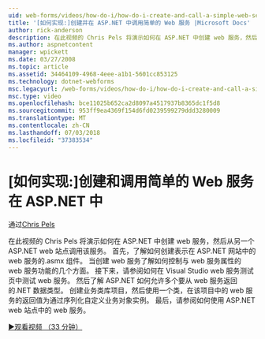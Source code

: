 ```yaml
---
uid: web-forms/videos/how-do-i/how-do-i-create-and-call-a-simple-web-service-in-aspnet
title: '[如何实现:]创建并在 ASP.NET 中调用简单的 Web 服务 |Microsoft Docs'
author: rick-anderson
description: 在此视频的 Chris Pels 将演示如何在 ASP.NET 中创建 web 服务，然后从另一个 ASP.NET web 站点调用该服务。 首先，了解如何创建...
ms.author: aspnetcontent
manager: wpickett
ms.date: 03/27/2008
ms.topic: article
ms.assetid: 34464109-4968-4eee-a1b1-5601cc853125
ms.technology: dotnet-webforms
msc.legacyurl: /web-forms/videos/how-do-i/how-do-i-create-and-call-a-simple-web-service-in-aspnet
msc.type: video
ms.openlocfilehash: bce11025b652ca2d8097a4517937b8365dc1f5d8
ms.sourcegitcommit: 953ff9ea4369f154d6fd0239599279ddd3280009
ms.translationtype: MT
ms.contentlocale: zh-CN
ms.lasthandoff: 07/03/2018
ms.locfileid: "37383534"
---
```

<a name="how-do-i-create-and-call-a-simple-web-service-in-aspnet"></a>[如何实现:]创建和调用简单的 Web 服务在 ASP.NET 中
====================
通过[Chris Pels](https://twitter.com/chrispels)

在此视频的 Chris Pels 将演示如何在 ASP.NET 中创建 web 服务，然后从另一个 ASP.NET web 站点调用该服务。 首先，了解如何创建表示在 ASP.NET 网站中的 web 服务的.asmx 组件。 当创建 web 服务了解如何控制与 web 服务属性的 web 服务功能的几个方面。 接下来，请参阅如何在 Visual Studio web 服务测试页中测试 web 服务。 然后了解 ASP.NET 如何允许多个要从 web 服务返回的.NET 数据类型。 创建业务类库项目，然后使用一个类，在该项目中的 web 服务的返回值为通过序列化自定义业务对象实例。 最后，请参阅如何使用 ASP.NET web 站点中的 web 服务。

[&#9654;观看视频 （33 分钟）](https://channel9.msdn.com/Blogs/ASP-NET-Site-Videos/how-do-i-create-and-call-a-simple-web-service-in-aspnet)
